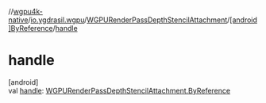 //[wgpu4k-native](../../../../index.md)/[io.ygdrasil.wgpu](../../index.md)/[WGPURenderPassDepthStencilAttachment](../index.md)/[[android]ByReference](index.md)/[handle](handle.md)

# handle

[android]\
val [handle](handle.md): [WGPURenderPassDepthStencilAttachment.ByReference](../../../io.ygdrasil.wgpu.android/-w-g-p-u-render-pass-depth-stencil-attachment/-by-reference/index.md)